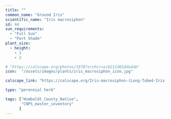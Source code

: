 ```yaml
---
title: ""
common_name: "Ground Iris"
scientific_name: "Iris macrosiphon"
id: 44
sun_requirements:
  - "Full Sun"
  - "Part Shade"
plant_size:
  - height: 
    - 1
    - 2

# "https://calscape.org/photos/1978?srchcr=sc6211d63ddadab"
icon:  "/assets/images/plants/iris_macrosiphon_icon.jpg"

calscape_link: "https://calscape.org/Iris-macrosiphon-(Long-Tubed-Iris)"

type: "perennial herb"

tags: ["Humboldt_County_Native",
       "CNPS_master_inventory"
      ]
---
```



